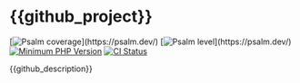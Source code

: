 # {{github_project}}

[![Psalm coverage](https://shepherd.dev/github/{{github_user}}/{{github_repository}}/coverage.svg?)](https://psalm.dev/)
[![Psalm level](https://shepherd.dev/github/{{github_user}}/{{github_repository}}/level.svg?)](https://psalm.dev/)
[![Minimum PHP Version](https://img.shields.io/badge/php-%3E%3D%208.0-8892BF.svg?style=flat)](https://php.net/)
[![CI Status](https://github.com/{{github_user}}/{{github_repository}}/workflows/CI/badge.svg?branch={{github_default_branch}}&event=push)](https://docs.github.com/en/actions)

{{github_description}}
